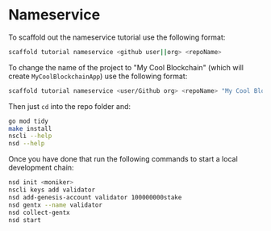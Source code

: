 # Nameservice

To scaffold out the nameservice tutorial use the following format:

```bash
scaffold tutorial nameservice <github user||org> <repoName>
```

To change the name of the project to "My Cool Blockchain" (which will create `MyCoolBlockchainApp`) use the following format:

```bash
scaffold tutorial nameservice <user/Github org> <repoName> "My Cool Blockchain"
```

Then just `cd` into the repo folder and:

```bash
go mod tidy
make install
nscli --help
nsd --help
```

Once you have done that run the following commands to start a local development chain:

```bash
nsd init <moniker>
nscli keys add validator
nsd add-genesis-account validator 100000000stake
nsd gentx --name validator
nsd collect-gentx
nsd start
```
